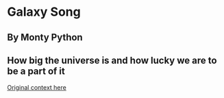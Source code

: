 # Galaxy Song
## By Monty Python
## How big the universe is and how lucky we are to be a part of it

[Original context here](https://www.youtube.com/watch?v=buqtdpuZxvk)